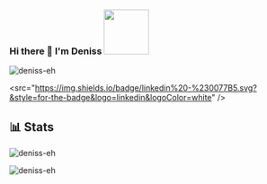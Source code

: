 ### Hi there 👋 I'm Deniss <img src="https://github.com/TheDudeThatCode/TheDudeThatCode/blob/master/Assets/Developer.gif" width="80px">

<p align="left"> <img src="https://komarev.com/ghpvc/?username=deniss-eh&label=Profile%20views&color=0e75b6&style=plastic" alt="deniss-eh" /> </p>

<src="https://img.shields.io/badge/linkedin%20-%230077B5.svg?&style=for-the-badge&logo=linkedin&logoColor=white" /></a>

## 📊 Stats
<p><img align="center" src="https://github-readme-stats.vercel.app/api/top-langs?username=deniss-eh&langs_count=8&count_private=true&layout=compact&theme=react&bg_color=0D1117" alt="deniss-eh" /></p>
<p><img align="center" src="https://github-readme-stats.vercel.app/api?username=deniss-eh&show_icons=true&count_private=true&theme=react&bg_color=0D1117" alt="deniss-eh" /></p>
